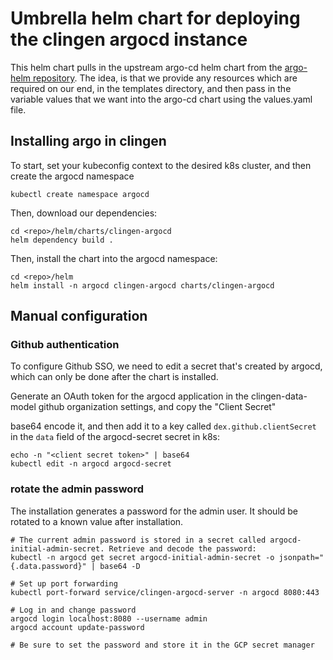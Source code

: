 # Umbrella helm chart for deploying the clingen argocd instance

This helm chart pulls in the upstream argo-cd helm chart from the [argo-helm repository](https://argoproj.github.io/argo-helm). The idea, is that we provide any resources which are required on our end, in the templates directory, and then pass in the variable values that we want into the argo-cd chart using the values.yaml file.

## Installing argo in clingen

To start, set your kubeconfig context to the desired k8s cluster, and then create the argocd namespace

```
kubectl create namespace argocd
```

Then, download our dependencies:

```
cd <repo>/helm/charts/clingen-argocd
helm dependency build .
```

Then, install the chart into the argocd namespace:

```
cd <repo>/helm
helm install -n argocd clingen-argocd charts/clingen-argocd
```

## Manual configuration

### Github authentication

To configure Github SSO, we need to edit a secret that's created by argocd, which can only be done after the chart is installed.

Generate an OAuth token for the argocd application in the clingen-data-model github organization settings, and copy the "Client Secret"

base64 encode it, and then add it to a key called `dex.github.clientSecret` in the `data` field of the argocd-secret secret in k8s:

```
echo -n "<client secret token>" | base64
kubectl edit -n argocd argocd-secret
```

### rotate the admin password

The installation generates a password for the admin user. It should be rotated to a known value after installation.

```
# The current admin password is stored in a secret called argocd-initial-admin-secret. Retrieve and decode the password:
kubectl -n argocd get secret argocd-initial-admin-secret -o jsonpath="{.data.password}" | base64 -D

# Set up port forwarding
kubectl port-forward service/clingen-argocd-server -n argocd 8080:443

# Log in and change password
argocd login localhost:8080 --username admin
argocd account update-password

# Be sure to set the password and store it in the GCP secret manager
```
